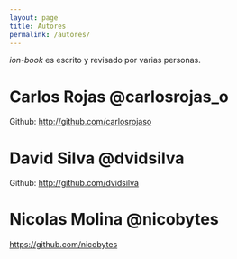 ```yaml
---
layout: page
title: Autores
permalink: /autores/
---
```

*ion-book* es escrito y revisado por varias personas.

# Carlos Rojas @carlosrojas_o
Github: http://github.com/carlosrojaso

# David Silva @dvidsilva
Github: http://github.com/dvidsilva

# Nicolas Molina @nicobytes
https://github.com/nicobytes
